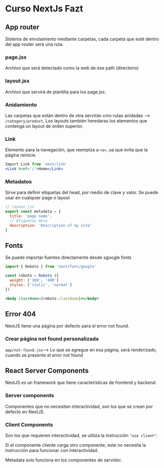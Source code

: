 # Curso NextJs Fazt

## App router

Sistema de enrutamiento mediante carpetas, cada carpeta que esté dentro del app router será una ruta.

### page.jsx

Archivo que será detectado como la web de ese path (directorio)

### layout.jsx

Archivo que servirá de plantilla para los page.jsx.

### Anidamiento

Las carpetas que están dentro de otra servirán cmo rutas anidadas --> `/category/product`, Los layouts también heredaras los elementos que contenga un layout de orden superior.

### Link

Elemento para la navegación, que reemplza a `<a>`, ua que evita que la página reinicie. 

```jsx
Import Link from 'next/link'
<Link href='/'>Home</Link>
```

### Metadatos

Sirve para definir etiquetas del head, por medio de clave y valor. Se puede usar en cualquier page o layout

```jsx
// layout.jsx
export const metadata = {
  title: 'page name',
  // Etiquetas meta
  description: 'Description of my site'
} 
```

## Fonts

Se puede importar fuentes directamente desde sgoogle fonts

```jsx
import { Roboto } from 'next/font/google'

const roboto = Roboto ({
  weight: ['300', '400']
  styles: ['italic', 'normal']
})

<body className={roboto.className}></body>

```

## Error 404

NextJS tiene una página por defecto para el error not found.

### Crear página not found personalizada

`app/not-found.jsx`--> Lo que se agregue en esa página, será renderizado, cuando se presente el error not found

## React Server Components

NextJS es un framework que tiene características de frontend y backend.

### Server components

Componentes que no necesitan interactividad, son los que se crean por defecto en NextJS.

### Client Components

Son los que requieren interactividad, se utiliza la instrucción `"use client"`.

Si el componente cliente carga otro componente, este no necesita la instrucción para funcionar con interactividad.

Metadata solo funciona en los componentes de servidor.